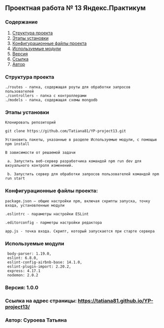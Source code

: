 ## Проектная работа № 13 Яндекс.Практикум

### Содержание
1. [Структура проекта](#structure)
2. [Этапы установки](#install)
3. [Конфигурационные файлы проекта](#config)
4. [Используемые модули](#modules)
5. [Версия](#version)
6. [Ссылка](#link)
7. [Автор](#author)


<a name='#structure'></a>
### Структура проекта
    ./routes - папка, содержащая роуты для обработки запросов пользователей
    ./controllers - папка с контроллерами
    ./models - папка, содержащая схемы mongodb


<a name='#install'></a>
### Этапы установки
    Клонировать репозиторий

    git clone https://github.com/Tatiana81/YP-project13.git

    Установить пакеты, указанные в разделе Используемые модули, с помощью npm install

    В зависимости от решаемой задачи

     a. Запустить веб-сервер разработчика командой npm run dev для визуального контроля изменений.

     b. Запустить сервер для обработки запросов пользователей командой npm run start

<a name='config'></a>
### Конфигурационные файлы проекта:

    package.json – общие настройки npm, включая скрипты запуска, точку входа, установленные модули
    
    .eslintrc - параметры настройки ESLint
    
    .editorconfig - парметры настройки редактора

    app.js - точка входа. Скрипт, который запускается при старте сервера


<a name='modules'></a>
### Используемые модули
     body-parser: 1.19.0,
     eslint: 6.8.0,
     eslint-config-airbnb-base: 14.1.0,
     eslint-plugin-import: 2.20.2,
     express: 4.17.1
     nodemon: 2.0.2

<a name='version'></a>
### Версия: 1.0.0

<a name='link'></a>
### Ссылка на адрес страницы: https://tatiana81.github.io/YP-project13/

<a name='author'></a>
### Автор: Суроева Татьяна
